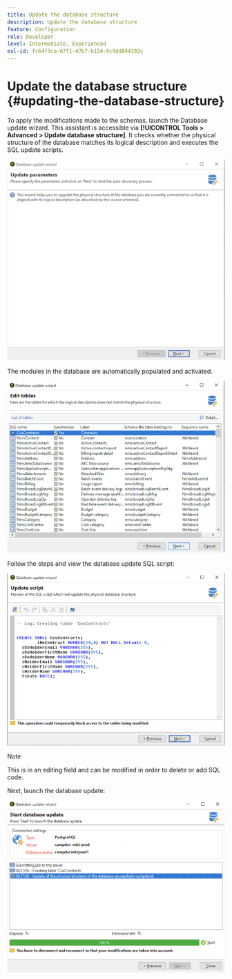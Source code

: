 ```yaml
---
title: Update the database structure
description: Update the database structure
feature: Configuration
role: Developer
level: Intermediate, Experienced
exl-id: fc64f3ca-67f1-47b7-b154-9c9dd044192c
---
```

# Update the database structure {#updating-the-database-structure}

To apply the modifications made to the schemas, launch the Database update wizard. This assistant is accessible via **[!UICONTROL Tools > Advanced > Update database structure]**. It checks whether the physical structure of the database matches its logical description and executes the SQL update scripts.

![](assets/schema_update.png)

The modules in the database are automatically populated and activated.

![](assets/schema_update_select2.png)

Follow the steps and view the database update SQL script:

![](assets/schema_update2.png)

>[!NOTE]
>
>This is in an editing field and can be modified in order to delete or add SQL code.

Next, launch the database update:

![](assets/schema_update3.png)

